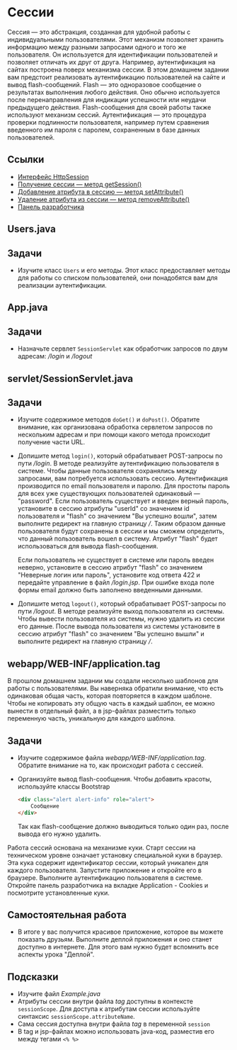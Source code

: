 # Сессии

Сессия — это абстракция, созданная для удобной работы с индивидуальными пользователями. Этот механизм позволяет хранить информацию между разными запросами одного и того же пользователя. Он используется для идентификации пользователей и позволяет отличать их друг от друга. Например, аутентификация на сайтах построена поверх механизма сессии. В этом домашнем задании вам предстоит реализовать аутентификацию пользователей на сайте и вывод flash-сообщений. Flash — это одноразовое сообщение о результатах выполнения любого действия. Оно обычно используется после перенаправления для индикации успешности или неудачи предыдущего действия. Flash-сообщения для своей работы также используют механизм сессий. Аутентификация — это процедура проверки подлинности пользователя, например путем сравнения введенного им пароля с паролем, сохраненным в базе данных пользователей.

## Ссылки

* [Интерфейс HttpSession](https://javaee.github.io/javaee-spec/javadocs/javax/servlet/http/HttpSession.html)
* [Получение сессии — метод getSession()](https://javaee.github.io/javaee-spec/javadocs/javax/servlet/http/HttpServletRequest.html#getSession--)
* [Добавление атрибута в сессию — метод setAttribute()](https://javaee.github.io/javaee-spec/javadocs/javax/servlet/http/HttpSession.html#setAttribute-java.lang.String-java.lang.Object-)
* [Удаление атрибута из сессии — метод removeAttribute()](https://javaee.github.io/javaee-spec/javadocs/javax/servlet/http/HttpSession.html#removeAttribute-java.lang.String-)
* [Панель разработчика](https://ru.hexlet.io/courses/html/lessons/devtools/theory_unit)

## Users.java

## Задачи

* Изучите класс `Users` и его методы. Этот класс предоставляет методы для работы со списком пользователей, они понадобятся вам для реализации аутентификации.

## App.java

## Задачи

* Назначьте сервлет `SessionServlet` как обработчик запросов по двум адресам: */login* и */logout*

## servlet/SessionServlet.java

## Задачи

* Изучите содержимое методов `doGet()` и `doPost()`. Обратите внимание, как организована обработка сервлетом запросов по нескольким адресам и при помощи какого метода происходит получение части URL.

* Допишите метод `login()`, который обрабатывает POST-запросы по пути */login*. В методе реализуйте аутентификацию пользователя в системе. Чтобы данные пользователя сохранялись между запросами, вам потребуется использовать сессию. Аутентификация производится по email пользователя и паролю. Для простоты пароль для всех уже существующих пользователей одинаковый — "password". Если пользователь существует и введен верный пароль, установите в сессию атрибуты "userId" со значением id пользователя и "flash" со значением "Вы успешно вошли", затем выполните редирект на главную страницу */*. Таким образом данные пользователя будут сохранены в сессии и мы сможем определить, что данный пользователь вошел в систему. Атрибут "flash" будет использоваться для вывода flash-сообщения.

  Если пользователь не существует в системе или пароль введен неверно, установите в сессию атрибут "flash" со значением "Неверные логин или пароль", установите код ответа 422 и передайте управление в файл */login.jsp*. При ошибке входа поле формы email должно быть заполнено введенными данными.

* Допишите метод `logout()`, который обрабатывает POST-запросы по пути */logout*. В методе реализуйте выход пользователя из системы. Чтобы вывести пользователя из системы, нужно удалить из сессии его данные. После вывода пользователя из системы установите в сессию  атрибут "flash" со значением "Вы успешно вышли" и выполните редирект на главную страницу */*.

## webapp/WEB-INF/application.tag

В прошлом домашнем задании мы создали несколько шаблонов для работы с пользователями. Вы наверняка обратили внимание, что есть одинаковая общая часть, которая повторяется в каждом шаблоне. Чтобы не копировать эту общую часть в каждый шаблон, ее можно вынести в отдельный файл, а в jsp-файлах разместить только переменную часть, уникальную для каждого шаблона.

## Задачи

* Изучите содержимое файла *webapp/WEB-INF/application.tag*. Обратите внимание на то, как происходит работа с сессией.

* Организуйте вывод flash-сообщения. Чтобы добавить красоты, используйте классы Bootstrap

  ```html
  <div class="alert alert-info" role="alert">
      Сообщение
  </div>
  ```

  Так как flash-сообщение должно выводиться только один раз, после вывода его нужно удалить.

Работа сессий основана на механизме куки. Старт сессии на техническом уровне означает установку специальной куки в браузер. Эта кука содержит идентификатор сессии, который уникален для каждого пользователя. Запустите приложение и откройте его в браузере. Выполните аутентификацию пользователя в системе. Откройте панель разработчика на вкладке Application - Cookies и посмотрите установленные куки.

## Самостоятельная работа

* В итоге у вас получится красивое приложение, которое вы можете показать друзьям. Выполните деплой приложения и оно станет доступно в интернете. Для этого вам нужно будет вспомнить все аспекты урока "Деплой".

## Подсказки

* Изучите файл *Example.java*
* Атрибуты сессии внутри файла *tag* доступны в контексте `sessionScope`. Для доступа к атрибутам сессии используйте синтаксис `sessionScope.attributeName`.
* Сама сессия доступна внутри файла *tag* в переменной `session`
* В tag и jsp-файлах можно использовать java-код, разместив его между тегами `<% %>`
